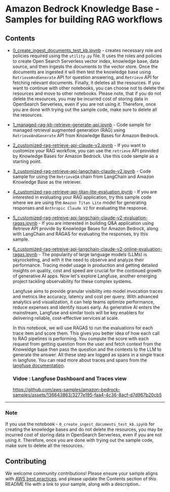 # Amazon Bedrock Knowledge Base - Samples for building RAG workflows

## Contents
- [0_create_ingest_documents_test_kb.ipynb](./0\_create_ingest_documents_test_kb.ipynb) - creates necessary role and policies required using the `utility.py` file. It uses the roles and policies to create Open Search Serverless vector index, knowledge base, data source, and then ingests the documents to the vector store. Once the documents are ingested it will then test the knowledge base using `RetrieveAndGenerate` API for question answering, and `Retrieve` API for fetching relevant documents. Finally, it deletes all the resources. If you want to continue with other notebooks, you can choose not to delete the resources and move to other notebooks. Please note, that if you do not delete the resources, you may be incurred cost of storing data in OpenSearch Serverless, even if you are not using it. Therefore, once you are done with trying out the sample code, make sure to delete all the resources. 

- [1_managed-rag-kb-retrieve-generate-api.ipynb](./1\_managed-rag-kb-retrieve-generate-api.ipynb) - Code sample for managed retrieval augmented generation (RAG) using `RetrieveAndGenerate` API from Knowledge Bases for Amazon Bedrock.

- [2_customized-rag-retrieve-api-claude-v2.ipynb](./2\_customized-rag-retrieve-api-claude-v2.ipynb) - If you want to customize your RAG workflow, you can use the `retrieve` API provided by Knowledge Bases for Amazon Bedrock. Use this code sample as a starting point.

- [3_customized-rag-retrieve-api-langchain-claude-v2.ipynb](./3\_customized-rag-retrieve-api-langchain-claude-v2.ipynb) - Code sample for using the `RetrieveQA` chain from LangChain and Amazon Knowledge Base as the retriever.

- [4_customized-rag-retrieve-api-titan-lite-evaluation.ipynb](./4\_customized-rag-retrieve-api-titan-lite-evaluation.ipynb) - If you are interested in evaluating your RAG application, try this sample code where we are using the `Amazon Titan Lite` model for generating responses and `Anthropic Claude V2` for evaluating the response.

- [5_customized-rag-retreive-api-langchain-claude-v2-evaluation-ragas.ipynb](./5_customized-rag-retreive-api-langchain-claude-v2-evaluation-ragas.ipynb) - If you are interested in building Q&A application using Retrieve API provide by Knowledge Bases for Amazon Bedrock, along with LangChain and RAGAS for evaluating the responses, try this sample.

- [6_customized-rag-retreive-api-langchain-claude-v2-online-evaluation-ragas.ipynb](./6_customized-rag-retreive-api-langchain-claude-v2-online-evaluation-ragas.ipynb) - The popularity of large language models (LLMs) is skyrocketing, and with it the    need to observe and analyze their performance. Tracing model usage in production and getting detailed insights on quality, cost and speed are crucial for the continued growth of generative AI apps.  Now let's explore Langfuse, another emerging project tackling observability for these complex systems.  

    Langfuse aims to provide granular visibility into model invocation traces and metrics like accuracy, latency and cost per query. With advanced analytics and visualization, it can help teams optimize performance, reduce expenses and identify issues early. As generative AI enters the mainstream, Langfuse and similar tools will be key enablers for delivering reliable, cost-effective services at scale. 

    In this notebook, we will use RAGAS to run the evaluations for each trace item and score them. This gives you better idea of how each call to RAG pipelines is performing. You compute the score with each request from getting question from the user and fetch context from the Knoweldge base then pass the question and the contexts to the LLM to generate the answer. All these step are logged as spans in a single trace in langfuse. You can read more about traces and spans from the [langfuse documentation](https://langfuse.com/docs/tracing/overview).


    ### Vidoe : Langfuse Dashboard and Traces view
    
    https://github.com/aws-samples/amazon-bedrock-samples/assets/136643863/3277e195-faa4-4c36-8acf-d7d967b20cb5




***

### Note
If you use the notebook - `0_create_ingest_documents_test_kb.ipynb` for creating the knowledge bases and do not delete the resources, you may be incurred cost of storing data in OpenSearch Serverless, even if you are not using it. Therefore, once you are done with trying out the sample code, make sure to delete all the resources. 

## Contributing

We welcome community contributions! Please ensure your sample aligns with [AWS best practices](_!https://aws.amazon.com/architecture/well-architected/_), and please update the Contents section of this README file with a link to your sample, along with a description..
